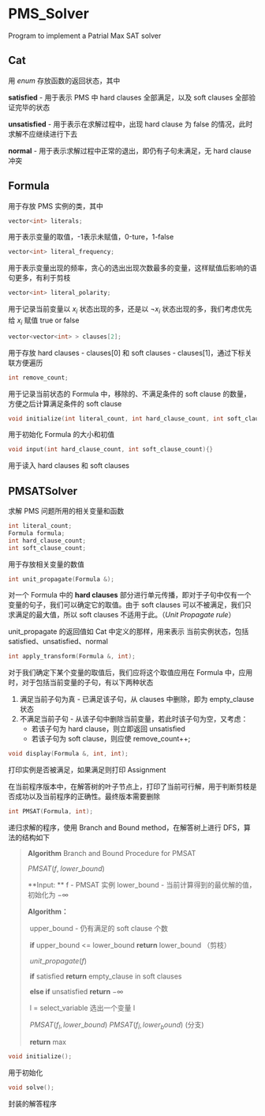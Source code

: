 # PMS_Solver

Program to implement a Patrial Max SAT solver

## Cat

用 $enum$ 存放函数的返回状态，其中

**satisfied**  - 用于表示 PMS 中 hard clauses 全部满足，以及 soft clauses 全部验证完毕的状态

**unsatisfied** - 用于表示在求解过程中，出现 hard clause 为 false 的情况，此时求解不应继续进行下去

**normal** - 用于表示求解过程中正常的退出，即仍有子句未满足，无 hard clause 冲突

## Formula

用于存放 PMS 实例的类，其中

```C++
vector<int> literals;
```

用于表示变量的取值，-1表示未赋值，0-ture，1-false

```C++
vector<int> literal_frequency; 
```

用于表示变量出现的频率，贪心的选出出现次数最多的变量，这样赋值后影响的语句更多，有利于剪枝

```C++
vector<int> literal_polarity;
```

用于记录当前变量以 $x_i$ 状态出现的多，还是以 $\neg x_i$ 状态出现的多，我们考虑优先给 $x_i$ 赋值 true or false

```C++
vector<vector<int> > clauses[2];
```

用于存放 hard clauses - clauses[0] 和 soft clauses - clauses[1]，通过下标关联方便遍历

```C++
int remove_count;
```

用于记录当前状态的 Formula 中，移除的、不满足条件的 soft clause 的数量，方便之后计算满足条件的 soft clause

```C++
void initialize(int literal_count, int hard_clause_count, int soft_clause_count{}
```

用于初始化 Formula 的大小和初值

```C++
void input(int hard_clause_count, int soft_clause_count){}
```

用于读入 hard clauses 和 soft clauses

## PMSATSolver

求解 PMS 问题所用的相关变量和函数

```C++
int literal_count;
Formula formula;
int hard_clause_count;
int soft_clause_count;
```

用于存放相关变量的数值

```C++
int unit_propagate(Formula &);
```

对一个 Formula 中的 **hard clauses** 部分进行单元传播，即对于子句中仅有一个变量的句子，我们可以确定它的取值。由于 soft clauses 可以不被满足，我们只求满足的最大值，所以 soft clauses 不适用于此。（$Unit\;Propagate\;rule$）

unit_propagate 的返回值如 Cat 中定义的那样，用来表示 当前实例状态，包括 satisfied、unsatisfied、normal

```C++
int apply_transform(Formula &, int);
```

对于我们确定下某个变量的取值后，我们应将这个取值应用在 Formula 中，应用时，对于包括当前变量的子句，有以下两种状态

1. 满足当前子句为真 - 已满足该子句，从 clauses 中删除，即为 empty_clause 状态
2. 不满足当前子句 - 从该子句中删除当前变量，若此时该子句为空，又考虑：
   - 若该子句为 hard clause，则立即返回 unsatisfied
   - 若该子句为 soft clause，则应使 remove_count++;

```C++
void display(Formula &, int, int);
```

打印实例是否被满足，如果满足则打印 Assignment

在当前程序版本中，在解答树的叶子节点上，打印了当前可行解，用于判断剪枝是否成功以及当前程序的正确性。最终版本需要删除


```C++
int PMSAT(Formula, int);
```

递归求解的程序，使用 Branch and Bound method，在解答树上进行 DFS，算法的结构如下

> **Algorithm** Branch and Bound Procedure for PMSAT
>
> $PMSAT(f,\; lower\_bound)$
>
> **Input: ** f - PMSAT 实例
> 			 lower_bound - 当前计算得到的最优解的值，初始化为 $-\infty$ 
>
> **Algorithm：**
>
> ​	upper_bound - 仍有满足的 soft clause 个数
>
> ​	**if**  upper_bound <= lower_bound **return** lower_bound （剪枝）
>
> ​	$unit\_propagate(f)$
>
> ​	**if**  satisfied  **return**  empty_clause in soft clauses 
>
> ​	**else if** unsatisfied **return** $- \infty$ 
>
> ​	l = select_variable  选出一个变量 l
>
> ​	$PMSAT(f_l,lower\_bound)$   $PMSAT(f_{\bar{l}}, lower_bound)$   (分支)
>
> ​	**return** $\max$ 

```C++
void initialize();
```

用于初始化

```C++
void solve();
```

封装的解答程序

